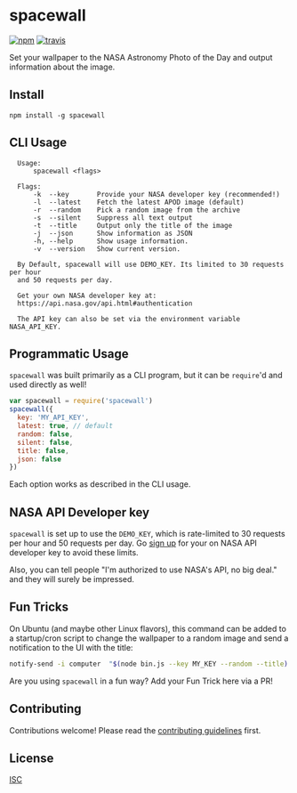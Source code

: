 # spacewall

[![npm][npm-image]][npm-url]
[![travis][travis-image]][travis-url]

[npm-image]: https://img.shields.io/npm/v/spacewall.svg?style=flat-square
[npm-url]: https://www.npmjs.com/package/spacewall
[travis-image]: https://img.shields.io/travis/flet/spacewall.svg?style=flat-square
[travis-url]: https://travis-ci.org/flet/spacewall

Set your wallpaper to the NASA Astronomy Photo of the Day and output
information about the image.

## Install

```
npm install -g spacewall
```

## CLI Usage

```
  Usage:
      spacewall <flags>

  Flags:
      -k  --key       Provide your NASA developer key (recommended!)
      -l  --latest    Fetch the latest APOD image (default)
      -r  --random    Pick a random image from the archive
      -s  --silent    Suppress all text output
      -t  --title     Output only the title of the image
      -j  --json      Show information as JSON
      -h, --help      Show usage information.
      -v  --version   Show current version.

  By Default, spacewall will use DEMO_KEY. Its limited to 30 requests per hour
  and 50 requests per day.

  Get your own NASA developer key at:
  https://api.nasa.gov/api.html#authentication

  The API key can also be set via the environment variable NASA_API_KEY.
```

## Programmatic Usage

`spacewall` was built primarily as a CLI program, but it can be `require`'d and used directly as well!

```js
var spacewall = require('spacewall')
spacewall({
  key: 'MY_API_KEY',
  latest: true, // default
  random: false,
  silent: false,
  title: false,
  json: false
})
```
Each option works as described in the CLI usage.

## NASA API Developer key
`spacewall` is set up to use the `DEMO_KEY`, which is rate-limited to 30 requests per hour and 50 requests per day. Go [sign up](https://api.nasa.gov/api.html#authentication) for your on NASA API developer key to avoid these limits.

Also, you can tell people "I'm authorized to use NASA's API, no big deal." and they will surely be impressed.

## Fun Tricks

On Ubuntu (and maybe other Linux flavors), this command can be added to a startup/cron script to change the wallpaper to a random image and send a notification to the UI with the title:
```bash
notify-send -i computer  "$(node bin.js --key MY_KEY --random --title)
```

Are you using `spacewall` in a fun way? Add your Fun Trick here via a PR!

## Contributing

Contributions welcome! Please read the [contributing guidelines](CONTRIBUTING.md) first.

## License

[ISC](LICENSE.md)
